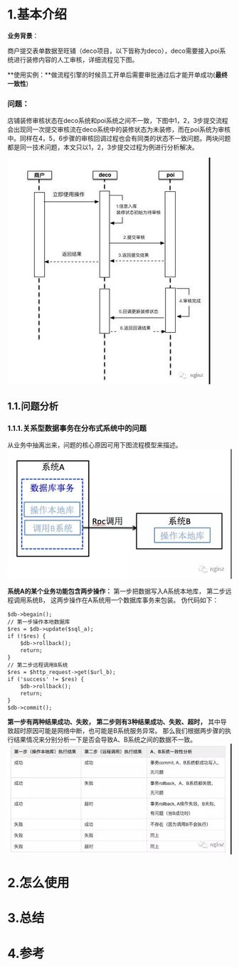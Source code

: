 # 1.基本介绍

**业务背景**：

商户提交表单数据至旺铺（deco项目，以下皆称为deco），deco需要接入poi系统进行装修内容的人工审核，详细流程见下图。

**使用实例：**做流程引擎的时候员工开单后需要审批通过后才能开单成功\(**最终一致性**\)

### **问题**：

店铺装修审核状态在deco系统和poi系统之间不一致，下图中1，2，3步提交流程会出现同一次提交审核流在deco系统中的装修状态为未装修，而在poi系统为审核中。同样在4，5，6步骤的审核回调过程也会有同类的状态不一致问题。两块问题都是同一技术问题，本文只以1，2，3步提交过程为例进行分析解决。

![img](/static/image/1305952-20180528103811932-766030002.jpg)

## 1.1.问题分析

### 1.1.1.关系型数据事务在分布式系统中的问题
从业务中抽离出来，问题的核心原因可用下图流程模型来描述。
![img](/static/image/1305952-20180528103852437-1819386895.jpg)

**系统A的某个业务功能包含两步操作：**
第一步把数据写入A系统本地库，
第二步远程调用系统B，
这两步操作在A系统用一个数据库事务来包装。
伪代码如下：

```
$db->begain();
// 第一步操作本地数据库
$res = $db->update($sql_a);
if (!$res) {
    $db->rollback();
    return;
}
// 第二步远程调用B系统
$res = $http_request->get($url_b);
if ('success' != $res) {
    $db->rollback();
    return;
}
$db->commit();
```
**第一步有两种结果成功、失败，**
**第二步则有3种结果成功、失败、超时，**
其中导致超时原因可能是网络中断，也可能是B系统服务异常。
那么我们根据两步骤的执行结果情况来分别分析一下是否会导致A、B系统之间的数据不一致。
![img](/static/image/1305952-20180528104018507-1970560478.jpg)




# 2.怎么使用

# 3.总结

# 4.参考



